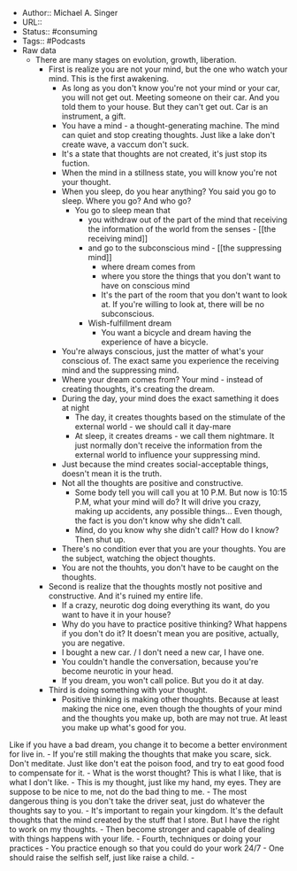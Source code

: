 - Author:: Michael A. Singer
- URL::
- Status:: #consuming
- Tags:: #Podcasts 
- Raw data
    - There are many stages on evolution, growth, liberation.
        - First is realize you are not your mind, but the one who watch your mind. This is the first awakening.
            - As long as you don't know you're not your mind or your car, you will not get  out. Meeting someone on their car. And you told them to your house. But they can't get out. Car is an instrument, a gift.
            - You have a mind - a thought-generating machine. The mind can quiet and stop creating thoughts. Just like a lake don't create wave, a vaccum don't suck. 
            - It's a state that thoughts are not created, it's just stop its fuction. 
            - When the mind in a stillness state, you will know you're not your thought.
            - When you sleep, do you hear anything? You said you go to sleep. Where you go? And who go?
                - You go to sleep mean that 
                    - you withdraw out of the part of the mind that receiving the information of the world from the senses - [[the receiving mind]]
                    - and go to the subconscious mind - [[the suppressing mind]]
                        - where dream comes from
                        - where you store the things that you don't want to have on conscious mind
                        - It's the part of the room that you don't want to look at. If you're willing to look at, there will be no subconscious.
                    - Wish-fulfillment dream
                        - You want a bicycle and dream having the experience of have a bicycle.
            - You're always conscious, just the matter of what's your conscious of. The exact same you experience the receiving mind and the suppressing mind.
            - Where your dream comes from? Your mind - instead of creating thoughts, it's creating the dream.
            - During the day, your mind does the exact samething it does at night
                - The day, it creates thoughts based on the stimulate of the external world - we should call it day-mare
                - At sleep, it creates dreams - we call them nightmare. It just normally don't receive the information from the external world to influence your suppressing mind.
            - Just because the mind creates social-acceptable things, doesn't mean it is the truth.
            - Not all the thoughts are positive and constructive.
                - Some body tell you will call you at 10 P.M. But now is 10:15 P.M, what your mind will do? It will drive you crazy, making up accidents, any possible things... Even though, the fact is you don't know why she didn't call.
                - Mind, do you know why she didn't call? How do I know? Then shut up.
            - There's no condition ever that you are your thoughts. You are the subject, watching the object thoughts.
            - You are not the thouhts, you don't have to be caught on the thoughts.
        - Second is realize that the thoughts mostly not positive and constructive. And it's ruined my entire life.
            - If a crazy, neurotic dog doing everything its want, do you want to have it in your house?
            - Why do you have to practice positive thinking? What happens if you don't do it? It doesn't mean you are positive, actually, you are negative.
            - I bought a new car. / I don't need a new car, I have one.
            - You couldn't handle the conversation, because you're become neurotic in your head.
            - If you dream, you won't call police. But you do it at day.
        - Third is doing something with your thought.
            - Positive thinking is making other thoughts. Because at least making the nice one, even though the thoughts of your mind and the thoughts you make up, both are may not true. At least you make up what's good for you.

Like if you have a bad dream, you change it to become a better environment for live in.
            - If you're still making the thoughts that make you scare, sick. Don't meditate. Just like don't eat the poison food, and try to eat good food to compensate for it.
            - What is the worst thought? This is what I like, that is what I don't like. 
            - This is my thought, just like my hand, my eyes. They are suppose to be nice to me, not do the bad thing to me.
            - The most dangerous thing is you don't take the driver seat, just do whatever the thoughts say to you.
            - It's important to regain your kingdom. It's the default thoughts that the mind created by the stuff that I store. But I have the right to work on my thoughts.
            - Then become stronger and capable of dealing with things happens with your life.
        - Fourth, techniques or doing your practices
            - You practice enough so that you could do your work 24/7
            - One should raise the selfish self, just like raise a child.
            - 
